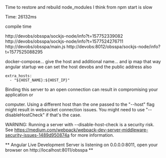Time to restore and rebuild node_modules I think from npm start is slow


Time: 26132ms

compile time

http://devobs/obsspa/sockjs-node/info?t=157752339082
http://devobs/obsspa/sockjs-node/info?t=1577524276711
http://devobs/obsspa/main.js
http://devobs:8012/obsspa/sockjs-node/info?t=1577525088295

docker-compose... give the host and additional name... and ip map that way angular startup
we can set the host devobs and the public address also

    extra_hosts:
      - "${HOST_NAME}:${HOST_IP}"
	  
	  
	  
Binding this server to an open connection can result in compromising your application or


computer. 
Using a different host than the one passed to the "--host" flag might result in websocket connection issues. You might need to use "--disableHostCheck" if that's the case.


WARNING: Running a server with --disable-host-check is a security risk. See https://medium.com/webpack/webpack-dev-server-middleware-security-issues-1489d950874a for more information.


** Angular Live Development Server is listening on 0.0.0.0:8011, open your browser on http://localhost:8011/obsspa **
